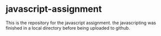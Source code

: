 # javascript-assignment

This is the repository for the javascript assignment. the javascripting was finished in a local directory before being uploaded to github.
